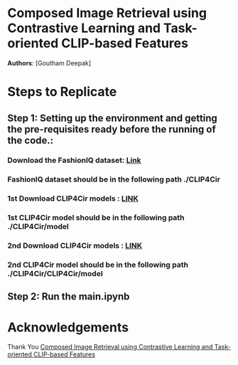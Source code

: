 # Composed Image Retrieval using Contrastive Learning and Task-oriented CLIP-based Features

**Authors**:
[Goutham Deepak]

# Steps to Replicate
## Step 1: Setting up the environment and getting the pre-requisites ready before the running of the code.: 
### Download the FashionIQ dataset: [Link](https://drive.google.com/drive/folders/1DVb606AG1aP9QZ-VIy9qRGaSz-VnbrYq?usp=sharing)<br>
### FashionIQ dataset should be in the following path ./CLIP4Cir<br>
### 1st Download CLIP4Cir models : [LINK](https://drive.google.com/drive/folders/1-ULTy3jocqbxPgw6cOG4FM8jgXojm8kJ?usp=sharing)<br>
### 1st CLIP4Cir model should be in the following path ./CLIP4Cir/model<br>
### 2nd Download CLIP4Cir models : [LINK](https://drive.google.com/drive/folders/1-IE_O_lSupP-k1FqMVU8NBRmBSUHs5jI?usp=sharing)<br>
### 2nd CLIP4Cir model should be in the following path ./CLIP4Cir/CLIP4Cir/model <br>
## Step 2: Run the main.ipynb 
# Acknowledgements
Thank You [Composed Image Retrieval using Contrastive Learning and Task-oriented CLIP-based Features]([https://github.com/joeyz0z/MeaCap?tab=readme-ov-file#inference](https://github.com/ABaldrati/CLIP4Cir/tree/master))
